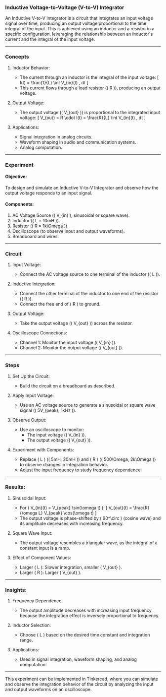 ### Inductive Voltage-to-Voltage (V-to-V) Integrator

An Inductive V-to-V Integrator is a circuit that integrates an input voltage signal over time, producing an output voltage proportional to the time integral of the input. This is achieved using an inductor and a resistor in a specific configuration, leveraging the relationship between an inductor's current and the integral of the input voltage.

---

### Concepts

1. Inductor Behavior:
   - The current through an inductor is the integral of the input voltage:
     \[
     I(t) = \frac{1}{L} \int V_{in}(t) \, dt
     \]
   - This current flows through a load resistor (\( R \)), producing an output voltage.

2. Output Voltage:
   - The output voltage (\( V_{out} \)) is proportional to the integrated input voltage:
     \[
     V_{out} = R \cdot I(t) = \frac{R}{L} \int V_{in}(t) \, dt
     \]

3. Applications:
   - Signal integration in analog circuits.
   - Waveform shaping in audio and communication systems.
   - Analog computation.

---

### Experiment

#### Objective:
To design and simulate an Inductive V-to-V Integrator and observe how the output voltage responds to an input signal.

#### Components:
1. AC Voltage Source (\( V_{in} \), sinusoidal or square wave).
2. Inductor (\( L = 10mH \)).
3. Resistor (\( R = 1k\Omega \)).
4. Oscilloscope (to observe input and output waveforms).
5. Breadboard and wires.

---

### Circuit

1. Input Voltage:
   - Connect the AC voltage source to one terminal of the inductor (\( L \)).

2. Inductive Integration:
   - Connect the other terminal of the inductor to one end of the resistor (\( R \)).
   - Connect the free end of \( R \) to ground.

3. Output Voltage:
   - Take the output voltage (\( V_{out} \)) across the resistor.

4. Oscilloscope Connections:
   - Channel 1: Monitor the input voltage (\( V_{in} \)).
   - Channel 2: Monitor the output voltage (\( V_{out} \)).

---

### Steps

1. Set Up the Circuit:
   - Build the circuit on a breadboard as described.

2. Apply Input Voltage:
   - Use an AC voltage source to generate a sinusoidal or square wave signal (\( 5V_{peak}, 1kHz \)).

3. Observe Output:
   - Use an oscilloscope to monitor:
     - The input voltage (\( V_{in} \)).
     - The output voltage (\( V_{out} \)).

4. Experiment with Components:
   - Replace \( L \) (\( 5mH, 20mH \)) and \( R \) (\( 500\Omega, 2k\Omega \)) to observe changes in integration behavior.
   - Adjust the input frequency to study frequency dependence.

---

### Results:

1. Sinusoidal Input:
   - For \( V_{in}(t) = V_{peak} \sin(\omega t) \):
     \[
     V_{out}(t) = \frac{R}{\omega L} V_{peak} \cos(\omega t)
     \]
   - The output voltage is phase-shifted by \( 90^\circ \) (cosine wave) and its amplitude decreases with increasing frequency.

2. Square Wave Input:
   - The output voltage resembles a triangular wave, as the integral of a constant input is a ramp.

3. Effect of Component Values:
   - Larger \( L \): Slower integration, smaller \( V_{out} \).
   - Larger \( R \): Larger \( V_{out} \).

---

### Insights:

1. Frequency Dependence:
   - The output amplitude decreases with increasing input frequency because the integration effect is inversely proportional to frequency.

2. Inductor Selection:
   - Choose \( L \) based on the desired time constant and integration range.

3. Applications:
   - Used in signal integration, waveform shaping, and analog computation.

---

This experiment can be implemented in Tinkercad, where you can simulate and observe the integration behavior of the circuit by analyzing the input and output waveforms on an oscilloscope.
